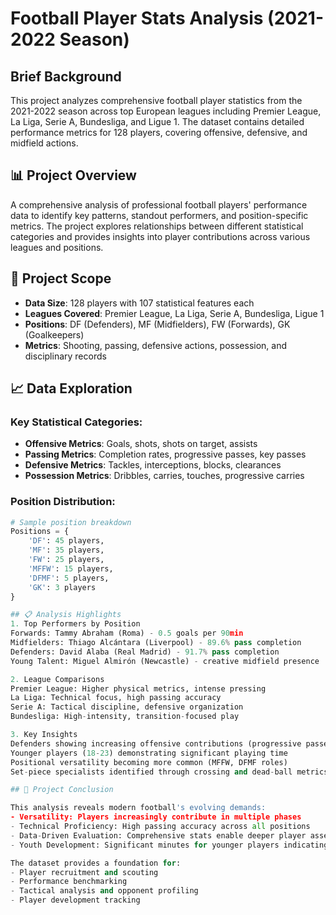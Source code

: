 # Football Player Stats Analysis (2021-2022 Season)

## Brief Background
This project analyzes comprehensive football player statistics from the 2021-2022 season across top European leagues including Premier League, La Liga, Serie A, Bundesliga, and Ligue 1. The dataset contains detailed performance metrics for 128 players, covering offensive, defensive, and midfield actions.

## 📊 Project Overview
A comprehensive analysis of professional football players' performance data to identify key patterns, standout performers, and position-specific metrics. The project explores relationships between different statistical categories and provides insights into player contributions across various leagues and positions.

## 🎯 Project Scope
- **Data Size**: 128 players with 107 statistical features each
- **Leagues Covered**: Premier League, La Liga, Serie A, Bundesliga, Ligue 1
- **Positions**: DF (Defenders), MF (Midfielders), FW (Forwards), GK (Goalkeepers)
- **Metrics**: Shooting, passing, defensive actions, possession, and disciplinary records

## 📈 Data Exploration

### Key Statistical Categories:
- **Offensive Metrics**: Goals, shots, shots on target, assists
- **Passing Metrics**: Completion rates, progressive passes, key passes
- **Defensive Metrics**: Tackles, interceptions, blocks, clearances
- **Possession Metrics**: Dribbles, carries, touches, progressive carries

### Position Distribution:
```python
# Sample position breakdown
Positions = {
    'DF': 45 players,
    'MF': 35 players, 
    'FW': 25 players,
    'MFFW': 15 players,
    'DFMF': 5 players,
    'GK': 3 players
}

## 📋 Analysis Highlights
1. Top Performers by Position
Forwards: Tammy Abraham (Roma) - 0.5 goals per 90min
Midfielders: Thiago Alcántara (Liverpool) - 89.6% pass completion
Defenders: David Alaba (Real Madrid) - 91.7% pass completion
Young Talent: Miguel Almirón (Newcastle) - creative midfield presence

2. League Comparisons
Premier League: Higher physical metrics, intense pressing
La Liga: Technical focus, high passing accuracy
Serie A: Tactical discipline, defensive organization
Bundesliga: High-intensity, transition-focused play

3. Key Insights
Defenders showing increasing offensive contributions (progressive passes, assists)
Younger players (18-23) demonstrating significant playing time
Positional versatility becoming more common (MFFW, DFMF roles)
Set-piece specialists identified through crossing and dead-ball metrics

## 🎯 Project Conclusion

This analysis reveals modern football's evolving demands:
- Versatility: Players increasingly contribute in multiple phases
- Technical Proficiency: High passing accuracy across all positions
- Data-Driven Evaluation: Comprehensive stats enable deeper player assessment
- Youth Development: Significant minutes for younger players indicating development pathways

The dataset provides a foundation for:
- Player recruitment and scouting
- Performance benchmarking
- Tactical analysis and opponent profiling
- Player development tracking
